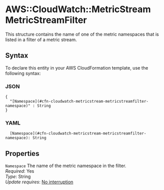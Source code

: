 # AWS::CloudWatch::MetricStream MetricStreamFilter<a name="aws-properties-cloudwatch-metricstream-metricstreamfilter"></a>

This structure contains the name of one of the metric namespaces that is listed in a filter of a metric stream\. 

## Syntax<a name="aws-properties-cloudwatch-metricstream-metricstreamfilter-syntax"></a>

To declare this entity in your AWS CloudFormation template, use the following syntax:

### JSON<a name="aws-properties-cloudwatch-metricstream-metricstreamfilter-syntax.json"></a>

```
{
  "[Namespace](#cfn-cloudwatch-metricstream-metricstreamfilter-namespace)" : String
}
```

### YAML<a name="aws-properties-cloudwatch-metricstream-metricstreamfilter-syntax.yaml"></a>

```
  [Namespace](#cfn-cloudwatch-metricstream-metricstreamfilter-namespace): String
```

## Properties<a name="aws-properties-cloudwatch-metricstream-metricstreamfilter-properties"></a>

`Namespace`  <a name="cfn-cloudwatch-metricstream-metricstreamfilter-namespace"></a>
The name of the metric namespace in the filter\.  
*Required*: Yes  
*Type*: String  
*Update requires*: [No interruption](https://docs.aws.amazon.com/AWSCloudFormation/latest/UserGuide/using-cfn-updating-stacks-update-behaviors.html#update-no-interrupt)